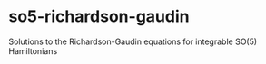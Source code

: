 # so5-richardson-gaudin
Solutions to the Richardson-Gaudin equations for integrable SO(5) Hamiltonians

